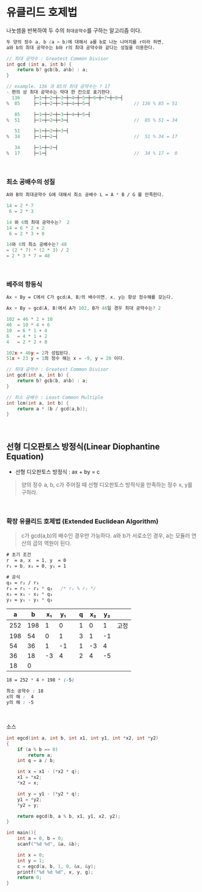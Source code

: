 # 유클리드 호제법
나눗셈을 반복하여 두 수의 `최대공약수`를 구하는 알고리즘 이다.
```css
두 양의 정수 a, b (a > b)에 대해서 a를 b로 나눈 나머지를 r이라 하면,
a와 b의 최대 공약수는 b와 r의 최대 공약수와 같다는 성질을 이용한다.
```
```c
// 최대 공약수 : Greatest Common Divisor
int gcd (int a, int b) {
    return b? gcb(b, a%b) : a;
}

// example. 136 과 85의 최대 공약수는 ? 17
- 편의 상 최대 공약수는 막대 한 칸으로 표기한다.
  136     ├─1─┼─2─┼─3─┼─4─┼─5─┼─6─┼─7─┼─8─┤
%  85     ├─1─┼─2─┼─3─┼─4─┼─5─┤                // 136 % 85 = 51

   85     ├─1─┼─2─┼─3─┼─4─┼─5─┤
%  51     ├─1─┼─2─┼─3─┤                        //  85 % 51 = 34

   51     ├─1─┼─2─┼─3─┤
%  34     ├─1─┼─2─┤                            //  51 % 34 = 17

   34     ├─1─┼─2─┤
%  17     ├─1─┤                                //  34 % 17 =  0
```

<br>

### 최소 공배수의 성질
```css
A와 B의 최대공약수 G에 대해서 최소 공배수 L = A * B / G 를 만족한다.
```
```c
14 = 2 * 7
 6 = 2 * 3

14 와 6의 최대 공약수는?  2
14 = 6 * 2 + 2
 6 = 2 * 3 + 0

14와 6의 최소 공배수는? 48
= (2 * 7) * (2 * 3) / 2
= 2 * 3 * 7 = 48
```

<br>

### 베주의 항등식
```css
Ax + By = C에서 C가 gcd(A, B)의 배수이면, x, y는 항상 정수해를 갖는다.
```
```c
Ax + By = gcd(A, B)에서 A가 102, B가 46일 경우 최대 공약수는? 2

102 = 46 * 2 + 10
46  = 10 * 4 + 6
10  = 6 * 1 + 4
6   = 4 * 1 + 2
4   = 2 * 2 + 0

102x + 46y = 2가 성립된다.
51x + 23 y = 1의 정수 해는 x = -9, y = 20 이다.

// 최대 공약수 : Greatest Common Divisor
int gcd(int a, int b) {
    return b? gcb(b, a%b) : a;
}

// 최소 공배수 : Least Common Multiple
int lcm(int a, int b) {
    return a * (b / gcd(a,b));
}
```

<br>

## 선형 디오판토스 방정식(Linear Diophantine Equation)
- 선형 디오판토스 방정식 : ax + by = c



> 양의 정수 a, b, c가 주어질 때 선형 디오판토스 방적식을 만족하는 정수 x, y를 구하라.

<br>

### 확장 유클리드 호제법 (Extended Euclidean Algorithm)
> c가 gcd(a,b)의 배수인 경우만 가능하다. a와 b가 서로소인 경우, a는 모듈러 연산의 곱의 역원이 된다.
```css
# 초기 조건
r  = a, x  = 1, y  = 0
r₁ = b, x₁ = 0, y₁ = 1

# 공식
q₃ = r₂ / r₃
r₃ = r₁ - r₂ * q₃   /* r₁ % r₂ */
x₃ = x₁ - x₂ * q₃
y₃ = y₁ - y₂ * q₃
```

| a   | b   | x₁  | y₁  |     | q   | x₂  | y₂  |     |
| --- | --- | --- | --- | --- | --- | --- | --- | --- |
| 252 | 198 | 1   | 0   |     | 1   | 0   | 1   | 고정  |
| 198 | 54  | 0   | 1   |     | 3   | 1   | -1  |     |
| 54  | 36  | 1   | -1  |     | 1   | -3  | 4   |     |
| 36  | 18  | -3  | 4   |     | 2   | 4   | -5  |     |
| 18  | 0   |     |     |     |     |     |     |     |

```css
18 = 252 * 4 + 198 * (-5)

최소 공약수 : 18
x의 해 :  4
y의 해 : -5
```

<br>


소스
```c
int egcd(int a, int b, int x1, int y1, int *x2, int *y2)
{
    if (a % b == 0)
        return a;
    int q = a / b;

    int x = x1 - (*x2 * q);
    x1 = *x2;
    *x2 = x;

    int y = y1 - (*y2 * q);
    y1 = *y2;
    *y2 = y;

    return egcd(b, a % b, x1, y1, x2, y2);
}

int main(){
    int a = 0, b = 0;
    scanf("%d %d", &a, &b);

    int x = 0;
    int y = 1;
    c = egcd(a, b, 1, 0, &x, &y);
    printf("%d %d %d", x, y, g);
    return 0;
}
```
